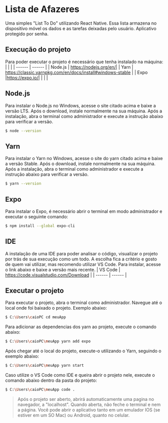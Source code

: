 # Lista de Afazeres

Uma simples "List To Do" utilizando React Native. Essa lista armazena no dispositivo móvel os dados e as tarefas deixadas pelo usuário. Aplicativo protegido por senha.

## Execução do projeto

Para poder executar o projeto é necessário que tenha instalado na máquina:  
|  |  |
| ------ | ------ |
| Node.js | https://nodejs.org/en/|
| Yarn | https://classic.yarnpkg.com/en/docs/install#windows-stable |
| Expo |https://expo.io/|
|  |  |

## Node.js

Para instalar o Node.js no Windows, acesse o site citado acima e baixe a versão LTS. Após o download, instale normalmente na sua máquina.
Após a instalação, abra o terminal como administrador e execute a instrução abaixo para verificar a versão.
```sh
$ node --version
```
## Yarn

Para instalar o Yarn no Windows, acesse o site do yarn citado acima e baixe a versão Stable. Após o download, instale normalmente na sua máquina.
Após a instalação, abra o terminal como administrador e execute a instrução abaixo para verificar a versão.
```sh
$ yarn --version
```

## Expo

Para instalar o Expo, é necessário abrir o terminal em modo administrador e executar o seguinte comando:
```sh
$ npm install --global expo-cli
```
## IDE

A instalação de uma IDE para poder analisar o código, visualizar o projeto por trás de sua execução como um todo. A escolha fica a critério e gosto de quem vai utilizar, mas recomendo utilizar VS Code.
Para instalar, acesse o link abaixo e baixe a versão mais recente.
|  VS Code | https://code.visualstudio.com/Download |
| ------ | ------ |


## Executar o projeto

Para executar o projeto, abra o terminal como administrador. Navegue até o local onde foi baixado o projeto. Exemplo abaixo:
```sh
$ C:\Users\caioPC cd meuApp  
```
Para adicionar as dependencias dos yarn ao projeto, execute o comando abaixo:
```sh
$ C:\Users\caioPC\meuApp yarn add expo
```
Após chegar até o local do projeto, execute-o utilizando o Yarn, seguindo o exemplo abaixo:
```sh
$ C:\Users\caioPC\meuApp yarn start
```
Caso utilize o VS Code como IDE e queira abrir o projeto nele, execute o comando abaixo dentro da pasta do projeto:
```sh
$ C:\Users\caioPC\meuApp code . 
```

>Após o projeto ser aberto, abrirá automaticamente uma pagina no navegador, a "localhost". Quando aberta, não feche o terminal e nem a página.
>Você pode abrir o aplicativo tanto em um emulador IOS (se estiver em um SO Mac) ou Android, quanto no celular.
